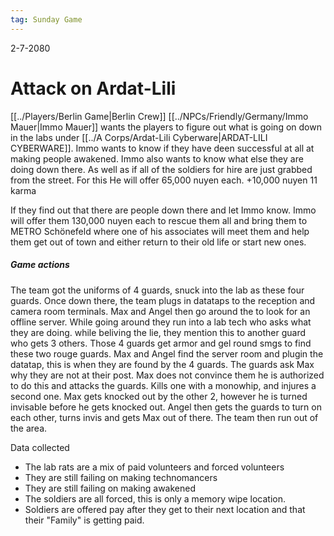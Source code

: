 ```yaml
---
tag: Sunday Game
---
```

2-7-2080

# Attack on Ardat-Lili

[[../Players/Berlin Game|Berlin Crew]]
[[../NPCs/Friendly/Germany/Immo Mauer|Immo Mauer]] wants the players to figure out what is going on down in the labs under [[../A Corps/Ardat-Lili Cyberware|ARDAT-LILI CYBERWARE]]. Immo wants to know if they have deen successful at all at making people awakened. Immo also wants to know what else they are doing down there. As well as if all of the soldiers for hire are just grabbed from the street. For this He will offer 65,000 nuyen each.
+10,000 nuyen 
11 karma

If they find out that there are people down there and let Immo know. Immo will offer them 130,000 nuyen each to rescue them all and bring them to METRO Schönefeld where one of his associates will meet them and help them get out of town and either return to their old life or start new ones.


##### Game actions
The team got the uniforms of 4 guards, snuck into the lab as these four guards. Once down there, the team plugs in datataps to the reception and camera room terminals. Max and Angel then go around the to look for an offline server. While going around they run into a lab tech who asks what they are doing. while beliving the lie, they mention this to another guard who gets 3 others. Those 4 guards get armor and gel round smgs to find these two rouge guards. Max and Angel find the server room and plugin the datatap, this is when they are found by the 4 guards. The guards ask Max why they are not at their post. Max does not convince them he is authorized to do this and attacks the guards. Kills one with a monowhip, and injures a second one. Max gets knocked out by the other 2, however he is turned invisable before he gets knocked out. Angel then gets the guards to turn on each other, turns invis and gets Max out of there. The team then run out of the area.

Data collected
- The lab rats are a mix of paid volunteers and forced volunteers
- They are still failing on making technomancers
- They are still failing on making awakened
- The soldiers are all forced, this is only a memory wipe location.
- Soldiers are offered pay after they get to their next location and that their "Family" is getting paid.
